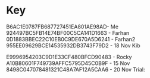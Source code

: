 # Key
B6AC1E0787FB687727451EA801AE98AD- Me
924497BC5FB14E74BF00C5CA141D1663 - Farhan
0D1883BBEC22C10EB0C9DE670A5D6241 - Farhan2
955EE09629BCE14535932DB3743F79D2 - 18 Nov Kib

E9996954203C9D1E33CF480BFCD90483 - Rocky
A10B80601F749739AFFC5795D45C0B9F - 15 Nov
8498C047078481321C48A7AF12A5CAA6 - 20 Nov
Trial:
